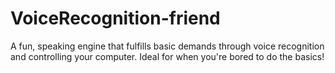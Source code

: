 # VoiceRecognition-friend
A fun, speaking engine that fulfills basic demands through voice recognition and controlling your computer. Ideal for when you're bored to do the basics!
